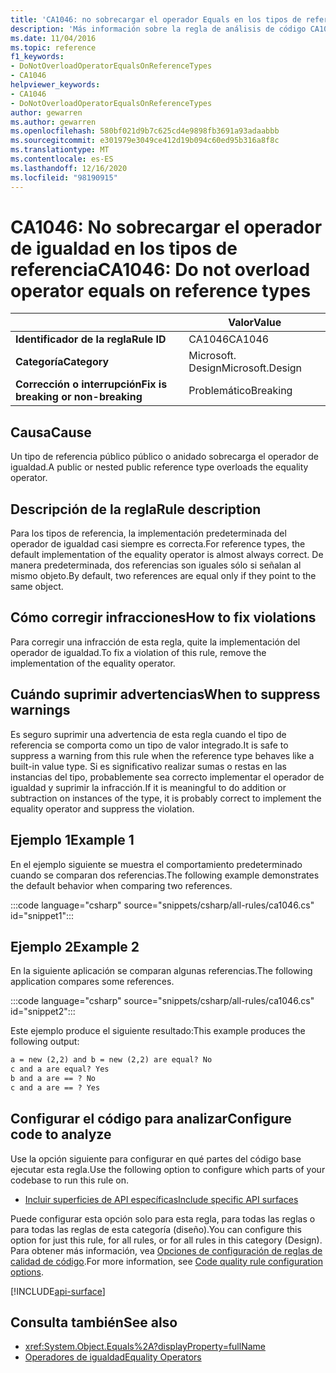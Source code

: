 ```yaml
---
title: 'CA1046: no sobrecargar el operador Equals en los tipos de referencia (análisis de código)'
description: 'Más información sobre la regla de análisis de código CA1046: no sobrecargar el operador Equals en los tipos de referencia'
ms.date: 11/04/2016
ms.topic: reference
f1_keywords:
- DoNotOverloadOperatorEqualsOnReferenceTypes
- CA1046
helpviewer_keywords:
- CA1046
- DoNotOverloadOperatorEqualsOnReferenceTypes
author: gewarren
ms.author: gewarren
ms.openlocfilehash: 580bf021d9b7c625cd4e9898fb3691a93adaabbb
ms.sourcegitcommit: e301979e3049ce412d19b094c60ed95b316a8f8c
ms.translationtype: MT
ms.contentlocale: es-ES
ms.lasthandoff: 12/16/2020
ms.locfileid: "98190915"
---
```

# <a name="ca1046-do-not-overload-operator-equals-on-reference-types"></a><span data-ttu-id="8b5aa-103">CA1046: No sobrecargar el operador de igualdad en los tipos de referencia</span><span class="sxs-lookup"><span data-stu-id="8b5aa-103">CA1046: Do not overload operator equals on reference types</span></span>

| | <span data-ttu-id="8b5aa-104">Valor</span><span class="sxs-lookup"><span data-stu-id="8b5aa-104">Value</span></span> |
|-|-|
| <span data-ttu-id="8b5aa-105">**Identificador de la regla**</span><span class="sxs-lookup"><span data-stu-id="8b5aa-105">**Rule ID**</span></span> |<span data-ttu-id="8b5aa-106">CA1046</span><span class="sxs-lookup"><span data-stu-id="8b5aa-106">CA1046</span></span>|
| <span data-ttu-id="8b5aa-107">**Categoría**</span><span class="sxs-lookup"><span data-stu-id="8b5aa-107">**Category**</span></span> |<span data-ttu-id="8b5aa-108">Microsoft. Design</span><span class="sxs-lookup"><span data-stu-id="8b5aa-108">Microsoft.Design</span></span>|
| <span data-ttu-id="8b5aa-109">**Corrección o interrupción**</span><span class="sxs-lookup"><span data-stu-id="8b5aa-109">**Fix is breaking or non-breaking**</span></span> |<span data-ttu-id="8b5aa-110">Problemático</span><span class="sxs-lookup"><span data-stu-id="8b5aa-110">Breaking</span></span>|

## <a name="cause"></a><span data-ttu-id="8b5aa-111">Causa</span><span class="sxs-lookup"><span data-stu-id="8b5aa-111">Cause</span></span>

<span data-ttu-id="8b5aa-112">Un tipo de referencia público público o anidado sobrecarga el operador de igualdad.</span><span class="sxs-lookup"><span data-stu-id="8b5aa-112">A public or nested public reference type overloads the equality operator.</span></span>

## <a name="rule-description"></a><span data-ttu-id="8b5aa-113">Descripción de la regla</span><span class="sxs-lookup"><span data-stu-id="8b5aa-113">Rule description</span></span>

<span data-ttu-id="8b5aa-114">Para los tipos de referencia, la implementación predeterminada del operador de igualdad casi siempre es correcta.</span><span class="sxs-lookup"><span data-stu-id="8b5aa-114">For reference types, the default implementation of the equality operator is almost always correct.</span></span> <span data-ttu-id="8b5aa-115">De manera predeterminada, dos referencias son iguales sólo si señalan al mismo objeto.</span><span class="sxs-lookup"><span data-stu-id="8b5aa-115">By default, two references are equal only if they point to the same object.</span></span>

## <a name="how-to-fix-violations"></a><span data-ttu-id="8b5aa-116">Cómo corregir infracciones</span><span class="sxs-lookup"><span data-stu-id="8b5aa-116">How to fix violations</span></span>

<span data-ttu-id="8b5aa-117">Para corregir una infracción de esta regla, quite la implementación del operador de igualdad.</span><span class="sxs-lookup"><span data-stu-id="8b5aa-117">To fix a violation of this rule, remove the implementation of the equality operator.</span></span>

## <a name="when-to-suppress-warnings"></a><span data-ttu-id="8b5aa-118">Cuándo suprimir advertencias</span><span class="sxs-lookup"><span data-stu-id="8b5aa-118">When to suppress warnings</span></span>

<span data-ttu-id="8b5aa-119">Es seguro suprimir una advertencia de esta regla cuando el tipo de referencia se comporta como un tipo de valor integrado.</span><span class="sxs-lookup"><span data-stu-id="8b5aa-119">It is safe to suppress a warning from this rule when the reference type behaves like a built-in value type.</span></span> <span data-ttu-id="8b5aa-120">Si es significativo realizar sumas o restas en las instancias del tipo, probablemente sea correcto implementar el operador de igualdad y suprimir la infracción.</span><span class="sxs-lookup"><span data-stu-id="8b5aa-120">If it is meaningful to do addition or subtraction on instances of the type, it is probably correct to implement the equality operator and suppress the violation.</span></span>

## <a name="example-1"></a><span data-ttu-id="8b5aa-121">Ejemplo 1</span><span class="sxs-lookup"><span data-stu-id="8b5aa-121">Example 1</span></span>

<span data-ttu-id="8b5aa-122">En el ejemplo siguiente se muestra el comportamiento predeterminado cuando se comparan dos referencias.</span><span class="sxs-lookup"><span data-stu-id="8b5aa-122">The following example demonstrates the default behavior when comparing two references.</span></span>

:::code language="csharp" source="snippets/csharp/all-rules/ca1046.cs" id="snippet1":::

## <a name="example-2"></a><span data-ttu-id="8b5aa-123">Ejemplo 2</span><span class="sxs-lookup"><span data-stu-id="8b5aa-123">Example 2</span></span>

<span data-ttu-id="8b5aa-124">En la siguiente aplicación se comparan algunas referencias.</span><span class="sxs-lookup"><span data-stu-id="8b5aa-124">The following application compares some references.</span></span>

:::code language="csharp" source="snippets/csharp/all-rules/ca1046.cs" id="snippet2":::

<span data-ttu-id="8b5aa-125">Este ejemplo produce el siguiente resultado:</span><span class="sxs-lookup"><span data-stu-id="8b5aa-125">This example produces the following output:</span></span>

```txt
a = new (2,2) and b = new (2,2) are equal? No
c and a are equal? Yes
b and a are == ? No
c and a are == ? Yes
```

## <a name="configure-code-to-analyze"></a><span data-ttu-id="8b5aa-126">Configurar el código para analizar</span><span class="sxs-lookup"><span data-stu-id="8b5aa-126">Configure code to analyze</span></span>

<span data-ttu-id="8b5aa-127">Use la opción siguiente para configurar en qué partes del código base ejecutar esta regla.</span><span class="sxs-lookup"><span data-stu-id="8b5aa-127">Use the following option to configure which parts of your codebase to run this rule on.</span></span>

- [<span data-ttu-id="8b5aa-128">Incluir superficies de API específicas</span><span class="sxs-lookup"><span data-stu-id="8b5aa-128">Include specific API surfaces</span></span>](#include-specific-api-surfaces)

<span data-ttu-id="8b5aa-129">Puede configurar esta opción solo para esta regla, para todas las reglas o para todas las reglas de esta categoría (diseño).</span><span class="sxs-lookup"><span data-stu-id="8b5aa-129">You can configure this option for just this rule, for all rules, or for all rules in this category (Design).</span></span> <span data-ttu-id="8b5aa-130">Para obtener más información, vea [Opciones de configuración de reglas de calidad de código](../code-quality-rule-options.md).</span><span class="sxs-lookup"><span data-stu-id="8b5aa-130">For more information, see [Code quality rule configuration options](../code-quality-rule-options.md).</span></span>

[!INCLUDE[api-surface](~/includes/code-analysis/api-surface.md)]

## <a name="see-also"></a><span data-ttu-id="8b5aa-131">Consulta también</span><span class="sxs-lookup"><span data-stu-id="8b5aa-131">See also</span></span>

- <xref:System.Object.Equals%2A?displayProperty=fullName>
- [<span data-ttu-id="8b5aa-132">Operadores de igualdad</span><span class="sxs-lookup"><span data-stu-id="8b5aa-132">Equality Operators</span></span>](../../../standard/design-guidelines/equality-operators.md)
